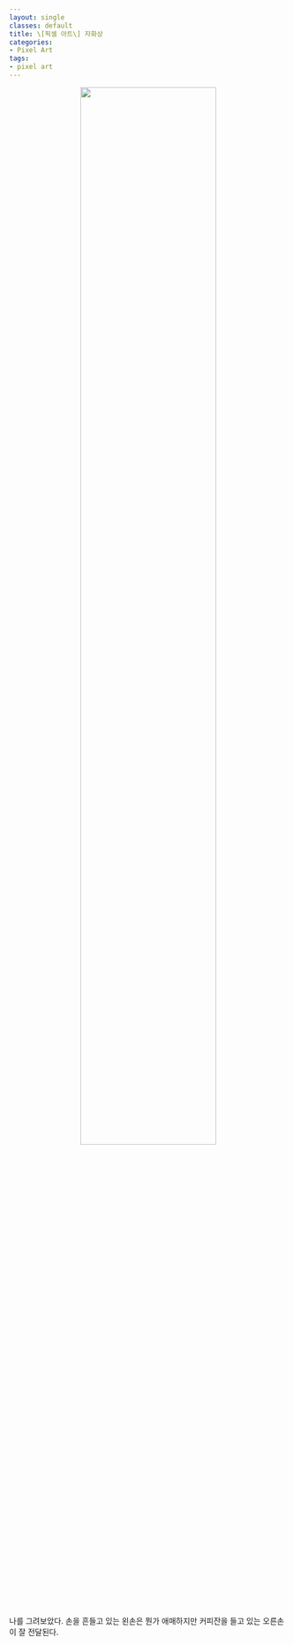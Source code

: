 ```yaml
---
layout: single
classes: default
title: \[픽셀 아트\] 자화상
categories:
- Pixel Art
tags:
- pixel art
---
```


<div style="text-align: center">
<img src= "{{site.url}}{{site.baseurl}}/assets/img/pixel_art/me.jpg" width="70%">
</div>

<br>

나를 그려보았다. 손을 흔들고 있는 왼손은 뭔가 애매하지만 커피잔을 들고 있는 오른손이 잘 전달된다.

